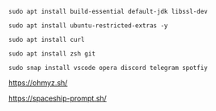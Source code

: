 ```
sudo apt install build-essential default-jdk libssl-dev
```
```
sudo apt install ubuntu-restricted-extras -y
```
```
sudo apt install curl
```
```
sudo apt install zsh git
```
```
sudo snap install vscode opera discord telegram spotfiy
```

https://ohmyz.sh/

https://spaceship-prompt.sh/

